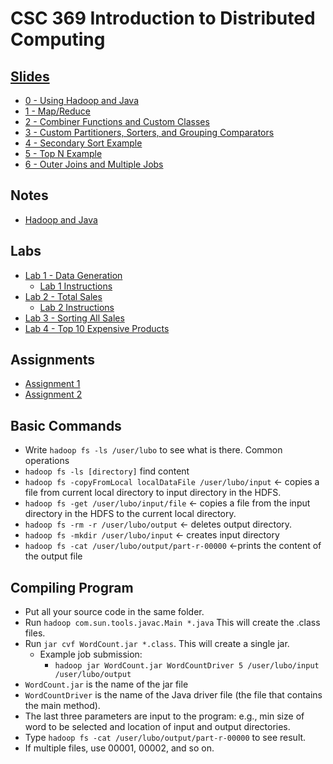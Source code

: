 # CSC 369 Introduction to Distributed Computing

## [Slides](https://drive.google.com/drive/folders/15f8oNQfrhNaNGEnIE2-QLQ7_O8go3B60)
- [0 - Using Hadoop and Java](https://docs.google.com/presentation/d/1MJ10Xl_4CI0m0sRZV7fgejnmyCAH4qWe/edit#slide=id.p3)
- [1 - Map/Reduce](https://docs.google.com/presentation/d/1CFfGHUuzZNVUfKejn_E3AVtR1p7046op/edit#slide=id.p4)
- [2 - Combiner Functions and Custom Classes](https://docs.google.com/presentation/d/1AiSMVQQLVdIh6sGOEFGy96F0YZt6Uzax/edit#slide=id.p1)
- [3 - Custom Partitioners, Sorters, and Grouping Comparators](https://docs.google.com/presentation/d/1r9gLifKq3PrpLUJ2gMmY7KM44d0iOs5d/edit#slide=id.p1)
- [4 - Secondary Sort Example](https://docs.google.com/presentation/d/1CG13YuVfVTuzRJFCazdTRs2kr2yBp03Z/edit#slide=id.p3)
- [5 - Top N Example](https://docs.google.com/presentation/d/1HfZVg7Nh81fa1gThNKIdQ_m1zmPcUFIg/edit#slide=id.p1)
- [6 - Outer Joins and Multiple Jobs](https://docs.google.com/presentation/d/1yorq8VWz3FI8mJmigQXl9FDGNmwfr0vd/edit#slide=id.p1)

## Notes
- [Hadoop and Java](notes/0_HadoopJava.md)

## Labs
- [Lab 1 - Data Generation](labs/lab1/)
    - [Lab 1 Instructions](https://docs.google.com/document/d/1IZJ3BmwIFJFoxMhJ-pdHfGyYU1rzox7w/edit)
- [Lab 2 - Total Sales](labs/lab2/)
    - [Lab 2 Instructions](https://docs.google.com/document/d/1K-T44teE8fGD3-PdRWcSMnv6ewJBGX5b/edit)
- [Lab 3 - Sorting All Sales](https://docs.google.com/document/d/1ILEF63JqMABhDGTELM9VkUjAXiMnC9AN/edit)
- [Lab 4 - Top 10 Expensive Products](https://docs.google.com/document/d/1F3ElibL21zv-aZDmF0MCAoTl-26RO-hI/edit#heading=h.gjdgxs)

## Assignments
- [Assignment 1](assignments/assignment1/assignment1.pdf)
- [Assignment 2](assignments/assignment2/assignment2.pdf)

## Basic Commands
- Write `hadoop fs -ls /user/lubo` to see what is there.
Common operations
- `hadoop fs -ls [directory]` find content
- `hadoop fs -copyFromLocal localDataFile /user/lubo/input` <- copies a file from current local directory to input directory in the HDFS.
- `hadoop fs -get /user/lubo/input/file` <- copies a file from the input directory in the HDFS to the current local directory.
- `hadoop fs -rm -r /user/lubo/output` <- deletes output directory. 
- `hadoop fs -mkdir /user/lubo/input` <- creates input directory
- `hadoop fs -cat /user/lubo/output/part-r-00000` <-prints the content of the output file

## Compiling Program
- Put all your source code in the same folder.
- Run `hadoop com.sun.tools.javac.Main *.java` This will create the .class files.
- Run `jar cvf WordCount.jar *.class`. This will create a single jar.
    - Example job submission:
        - `hadoop jar WordCount.jar WordCountDriver 5 /user/lubo/input /user/lubo/output`
- `WordCount.jar` is the name of the jar file
- `WordCountDriver` is the name of the Java driver file (the file that contains the main method).
- The last three parameters are input to the program: e.g., min size of word to be selected and location of input and output directories.
- Type `hadoop fs -cat /user/lubo/output/part-r-00000` to see result. 
- If multiple files, use 00001, 00002, and so on.
